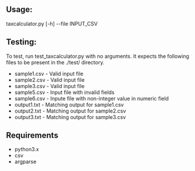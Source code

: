 ## Usage:

taxcalculator.py [-h] --file INPUT_CSV

## Testing:

To test, run test_taxcalculator.py with no arguments. It expects the following files to be present in the ./test/ directory.

- sample1.csv - Valid input file
- sample2.csv - Valid input file
- sample3.csv - Valid input file
- sample5.csv - Input file with invalid fields
- sample6.csv - Inpute file with non-integer value in numeric field
- output1.txt - Matching output for sample1.csv
- output2.txt - Matching output for sample2.csv
- output3.txt - Matching output for sample3.csv

## Requirements
- python3.x
- csv
- argparse
